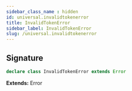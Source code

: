 ```yaml
---
sidebar_class_name : hidden
id: universal.invalidtokenerror
title: InvalidTokenError
sidebar_label: InvalidTokenError
slug: /universal.invalidtokenerror
---
```






## Signature

```typescript
declare class InvalidTokenError extends Error 
```
**Extends:** Error

